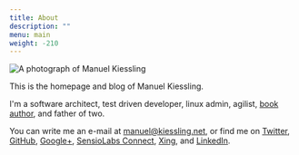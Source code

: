 ```yaml
---
title: About
description: ""
menu: main
weight: -210
---
```


![A photograph of Manuel Kiessling](https://www.gravatar.com/avatar/8b50d5d8199a12f00cfbfd1061e224a9.png?s=240)

This is the homepage and blog of Manuel Kiessling.

I'm a software architect, test driven developer, linux admin, agilist, [book author](https://leanpub.com/u/manuelkiessling), and father of two.

You can write me an e-mail at <a href="mailto:manuel@kiessling.net">manuel@kiessling.net</a>, or find me on <a href="http://twitter.com/manuelkiessling">Twitter</a>, <a href="http://github.com/ManuelKiessling">GitHub</a>, <a href="https://plus.google.com/100272082905360445612">Google+</a>, <a href="https://connect.sensiolabs.com/profile/manuelkiessling">SensioLabs Connect</a>, <a href="http://www.xing.com/profile/Manuel_Kiessling">Xing</a>, and <a href="http://www.linkedin.com/in/manuelkiessling">LinkedIn</a>.
